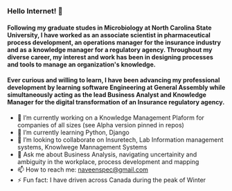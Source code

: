 ### Hello Internet! 👋

#### Following my graduate studes in Microbiology at North Carolina State University, I have worked as an associate scientist in pharmaceutical process development, an operations manager for the insurance industry and as a knowledge manager for a regulatory agency. Throughout my diverse career, my interest and work has been in designing processes and tools to manage an organization's knowledge.

#### Ever curious and willing to learn, I have been advancing my professional development by learning software Engineering at General Assembly while simultaneously acting as the lead Business Analyst and Knowledge Manager for the digital transformation of an Insurance regulatory agency. 

- 🔭 I’m currently working on a Knowledge Management Plaform for companies of all sizes (see Alpha version pinned in repos)
- 🌱 I’m currently learning Python, Django
- 👯 I’m looking to collaborate on Insuretech, Lab Information management systems, Knowlwege Mannagement Systems
- 💬 Ask me about Business Analysis, navigating uncertainity and ambiguity in the workplace, process development and mapping
- 📫 How to reach me: naveenspec@gmail.com
- ⚡ Fun fact: I have driven across Canada during the peak of Winter

<!--
**NaveenMuralidharan/NaveenMuralidharan** is a ✨ _special_ ✨ repository because its `README.md` (this file) appears on your GitHub profile.

Here are some ideas to get you started:

- 🔭 I’m currently working on a Knowledge Management Plaform for companies of all sizes (see Alpha version pinned in repos)
- 🌱 I’m currently learning Python, Django
- 👯 I’m looking to collaborate on Insuretech, Lab Information management systems, Knowlwege Mannagement Systems
- 💬 Ask me about Business Analysis, navigating uncertainity and abiguity in the workplace, process development and mapping
- 📫 How to reach me: naveenspec@gmail.com
- ⚡ Fun fact: I have driven across Canada during the peak of Winter
-->
